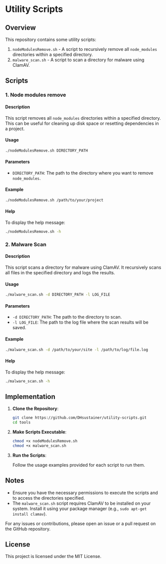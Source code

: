 
# Utility Scripts

## Overview

This repository contains some utility scripts:

1. `nodeModulesRemove.sh` - A script to recursively remove all `node_modules` directories within a specified directory.
2. `malware_scan.sh` - A script to scan a directory for malware using ClamAV.

## Scripts

### 1. Node modules remove

#### Description

This script removes all `node_modules` directories within a specified directory. This can be useful for cleaning up disk space or resetting dependencies in a project.

#### Usage

```sh
./nodeModulesRemove.sh DIRECTORY_PATH
```

#### Parameters

- `DIRECTORY_PATH`: The path to the directory where you want to remove `node_modules`.

#### Example

```sh
./nodeModulesRemove.sh /path/to/your/project
```

#### Help

To display the help message:

```sh
./nodeModulesRemove.sh -h
```

### 2. Malware Scan

#### Description

This script scans a directory for malware using ClamAV. It recursively scans all files in the specified directory and logs the results.

#### Usage

```sh
./malware_scan.sh -d DIRECTORY_PATH -l LOG_FILE
```

#### Parameters

- `-d DIRECTORY_PATH`: The path to the directory to scan.
- `-l LOG_FILE`: The path to the log file where the scan results will be saved.

#### Example

```sh
./malware_scan.sh -d /path/to/your/site -l /path/to/log/file.log
```

#### Help

To display the help message:

```sh
./malware_scan.sh -h
```

## Implementation

1. **Clone the Repository**:

   ```sh
   git clone https://github.com/DHsustainer/utility-scripts.git
   cd tools
   ```

2. **Make Scripts Executable**:

   ```sh
   chmod +x nodeModulesRemove.sh
   chmod +x malware_scan.sh
   ```

3. **Run the Scripts**:

   Follow the usage examples provided for each script to run them.

## Notes

- Ensure you have the necessary permissions to execute the scripts and to access the directories specified.
- The `malware_scan.sh` script requires ClamAV to be installed on your system. Install it using your package manager (e.g., `sudo apt-get install clamav`).

For any issues or contributions, please open an issue or a pull request on the GitHub repository.

## License

This project is licensed under the MIT License.
